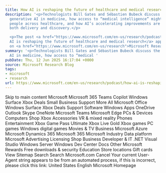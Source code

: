 ```yaml
---
title: How AI is reshaping the future of healthcare and medical research
description: '<p>Technologists Bill Gates and Sébastien Bubeck discuss the state of
  generative AI in medicine, how access to “medical intelligence” might help empower
  people across healthcare, and how AI’s accelerating improvements are likely to affect
  both delivery and discovery.</p>

  <p>The post <a href="https://www.microsoft.com/en-us/research/podcast/how-ai-is-reshaping-the-future-of-healthcare-and-medical-research/">How
  AI is reshaping the future of healthcare and medical research</a> appeared first
  on <a href="https://www.microsoft.com/en-us/research">Microsoft Research</a>.</p>'
summary: '<p>Technologists Bill Gates and Sébastien Bubeck discuss the state of generative
  AI in medicine, how access to “medical '
pubDate: Thu, 12 Jun 2025 16:17:04 +0000
source: Microsoft Research Blog
tags:
- microsoft
- research
url: https://www.microsoft.com/en-us/research/podcast/how-ai-is-reshaping-the-future-of-healthcare-and-medical-research/
---
```


Skip to main content
Microsoft
Microsoft 365
Teams
Copilot
Windows
Surface
Xbox
Deals
Small Business
Support
More
All Microsoft
Office
Windows
Surface
Xbox
Deals
Support
Software
Windows Apps
OneDrive
Outlook
Skype
OneNote
Microsoft Teams
Microsoft Edge
PCs & Devices
Computers
Shop Xbox
Accessories
VR & mixed reality
Phones
Entertainment
Xbox Game Pass Ultimate
Xbox Live Gold
Xbox games
PC games
Windows digital games
Movies & TV
Business
Microsoft Azure
Microsoft Dynamics 365
Microsoft 365
Microsoft Industry
Data platform
Microsoft Advertising
Licensing
Shop Business
Developer & IT
.NET
Visual Studio
Windows Server
Windows Dev Center
Docs
Other
Microsoft Rewards
Free downloads & security
Education
Store locations
Gift cards
View Sitemap
Search
Search Microsoft.com
Cancel
Your current User-Agent string appears to be from an automated process, if this is incorrect, please click this link:
United States English Microsoft Homepage